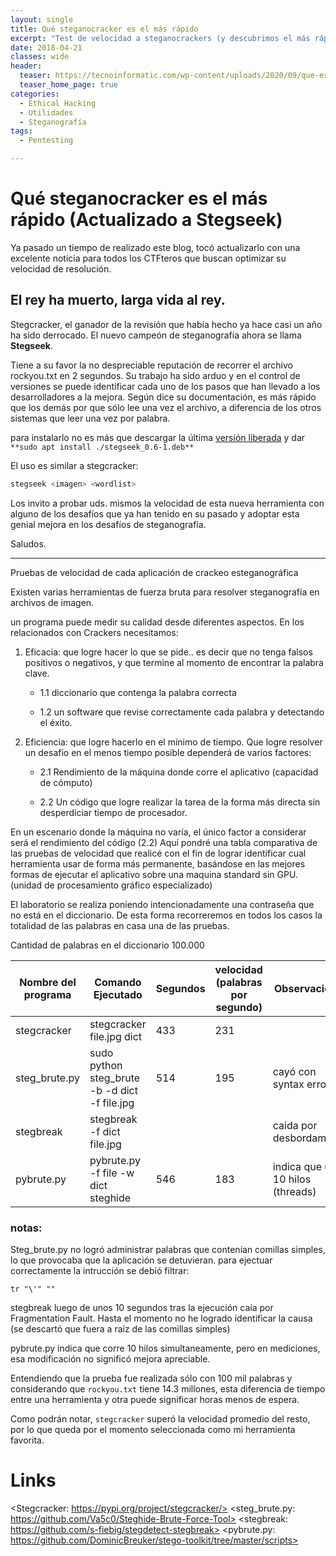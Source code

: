 ```yaml
---
layout: single
title: Qué steganocracker es el más rápido
excerpt: "Test de velocidad a steganocrackers (y descubrimos el más rápido)"
date: 2018-04-21
classes: wide
header:
  teaser: https://tecnoinformatic.com/wp-content/uploads/2020/09/que-es-un-cracker-1.jpg
  teaser_home_page: true
categories:
  - Ethical Hacking
  - Utilidades
  - Steganografía
tags:
  - Pentesting

---
```


# Qué steganocracker es el más rápido (Actualizado a Stegseek)

Ya pasado un tiempo de realizado este blog, tocó actualizarlo con una excelente noticia para todos los CTFteros que buscan optimizar su velocidad de resolución.

## El rey ha muerto, larga vida al rey. ##

Stegcracker, el ganador de la revisión que había hecho ya hace casi un año ha sido derrocado.
El nuevo campeón de steganografía ahora se llama **Stegseek**.

Tiene a su favor la no despreciable reputación de recorrer el archivo rockyou.txt en 2 segundos.
Su trabajo ha sido arduo y en el control de versiones se puede identificar cada uno de los pasos que han llevado a los desarrolladores a la mejora.
Según dice su documentación, es más rápido que los demás por que sólo lee una vez el archivo, a diferencia de los otros sistemas que leer una vez por palabra.

para instalarlo no es más que descargar la última [versión liberada](https://github.com/RickdeJager/stegseek/releases) y dar `**sudo apt install ./stegseek_0.6-1.deb**`


El uso es similar a stegcracker:
```bash
stegseek <imagen> <wordlist>
```
   
Los invito a probar uds. mismos la velocidad de esta nueva herramienta con alguno de los desafíos que ya han tenido en su pasado y adoptar esta genial mejora en los desafíos de steganografía.

Saludos.

-------------------------------------------------------------------

Pruebas de velocidad de cada aplicación de crackeo esteganográfica

Existen varias herramientas de fuerza bruta para resolver steganografía en archivos de imagen.

un programa puede medir su calidad desde diferentes aspectos. En los relacionados con Crackers necesitamos:

1. Eficacia: que logre hacer lo que se pide.. es decir que no tenga falsos positivos o negativos, y que termine al momento de encontrar la palabra clave.

   - 1.1 diccionario que contenga la palabra correcta
  
   - 1.2 un software que revise correctamente cada palabra y detectando el éxito.


2. Eficiencia: que logre hacerlo en el mínimo de tiempo.
 Que logre resolver un desafío en el menos tiempo posible dependerá de varios factores:

   - 2.1 Rendimiento de la máquina donde corre el aplicativo (capacidad de cómputo)

   - 2.2 Un código que logre realizar la tarea de la forma más directa sin desperdiciar tiempo de procesador.
 
En un escenario donde la máquina no varía, el único factor a considerar será el rendimiento del código (2.2)
Aquí pondré una tabla comparativa de las pruebas de velocidad que realicé con el fin de lograr identificar cual herramienta usar de forma más permanente, basándose en las mejores formas de ejecutar el aplicativo sobre una maquina standard sin GPU. (unidad de procesamiento gráfico especializado)

El laboratorio se realiza poniendo intencionadamente una contraseña que no está en el diccionario.
De esta forma recorreremos en todos los casos la totalidad de las palabras en casa una de las pruebas.

Cantidad de palabras en el diccionario 100.000

| Nombre del programa | Comando Ejecutado |  Segundos | velocidad (palabras por segundo) | Observaciones |
| ------------- | ------------- | ------------- | ------------- | ------------- |  
stegcracker	| stegcracker file.jpg dict		| 433	| 231 |	|
steg_brute.py | sudo python steg_brute -b -d dict -f file.jpg		| 514 |	195	| cayó con syntax error (;'!)|
stegbreak	| stegbreak -f dict file.jpg	| | | caida por desbordamiento |
pybrute.py |	pybrute.py -f file -w dict steghide	| 546 |	183	| indica que usa 10 hilos (threads)|

### notas:

Steg_brute.py no logró administrar palabras que contenían comillas simples, lo que provocaba que la aplicación se detuvieran.
para ejectuar correctamente la intrucción se debió filtrar:

`tr "\'" ""`

stegbreak luego de unos 10 segundos tras la ejecución caía por Fragmentation Fault. Hasta el momento no he logrado identificar la causa (se descartó que fuera a raíz de las comillas simples)

pybrute.py indica que corre 10 hilos simultaneamente, pero en mediciones, esa modificación no significó mejora apreciable.

Entendiendo que la prueba fue realizada sólo con 100 mil palabras y considerando que `rockyou.txt` tiene 14.3 millones, esta diferencia de tiempo entre una herramienta y otra puede significar horas menos de espera.


Como podrán notar, `stegcracker` superó la velocidad promedio del resto, por lo que queda por el momento seleccionada como mi herramienta favorita.

# Links
<Stegcracker: https://pypi.org/project/stegcracker/>
<steg_brute.py: https://github.com/Va5c0/Steghide-Brute-Force-Tool>
<stegbreak: https://github.com/s-fiebig/stegdetect-stegbreak>
<pybrute.py: https://github.com/DominicBreuker/stego-toolkit/tree/master/scripts>


